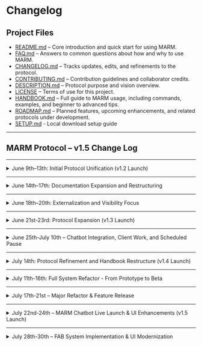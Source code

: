 # Changelog

## Project Files

- [README.md](README.md) – Core introduction and quick start for using MARM.  
- [FAQ.md](FAQ.md) – Answers to common questions about how and why to use MARM.  
- [CHANGELOG.md](CHANGELOG.md) – Tracks updates, edits, and refinements to the protocol.  
- [CONTRIBUTING.md](CONTRIBUTING.md) – Contribution guidelines and collaborator credits.  
- [DESCRIPTION.md](DESCRIPTION.md) – Protocol purpose and vision overview.  
- [LICENSE](LICENSE) – Terms of use for this project.
- [HANDBOOK.md](HANDBOOK.md) – Full guide to MARM usage, including commands, examples, and beginner to advanced tips.
- [ROADMAP.md](ROADMAP.md) – Planned features, upcoming enhancements, and related protocols under development.
- [SETUP.md](SETUP.md) - Local download setup guide

---

## MARM Protocol – v1.5 Change Log  

---

<details>
<summary> June 9th–13th: Initial Protocol Unification (v1.2 Launch)</summary>

### Added
- `/compile` command to generate one-line-per-entry summaries  
- Automatic reseed block generation for restoring context in new threads  
- Log schema enforcement for structured logging: `[YYYY-MM-DD | User | Intent | Outcome]`  
- Error handling for malformed log entries, including date autofill  
- `/show reasoning` command to reveal the AI’s logic path  
- Manual Steps Justification section added to `HANDBOOK.md`  
- Consolidated Examples section showing real use cases for all major commands  
- Clarified optional system prompt behavior (not built-in; manual only)  
- New session management guidance: recap every 8–10 turns using `/compile`  

### Changed
- Unified session tools into default protocol behavior  
- README restructured for clarity:
  - Quick Start moved above initiation  
  - Core Features moved to `HANDBOOK.md`  
  - Acknowledgment behavior clarified  
- Protocol one-liner updated to reflect unified design

### Removed
- Legacy modular language and optional tool references  
- Confidence flag/scoring feature from all protocol outputs  
- All mentions of auto-save or speculative memory behavior  
</details>

---

<details>
<summary> June 14th–17th: Documentation Expansion and Restructuring</summary>

### Added
- `HANDBOOK.md`: full command reference and usage guide  
- Collapsible section formatting for all major handbook parts (Beginner, Advanced, Examples, Quick Reference)  
- “Why Manual Steps Matter” rationale  
- Expanded Limitations section  
- Slash-style command formatting standard:
  - `/start marm`  
  - `/log [SessionName]`  
  - `/guarded reply`  
  - `/show reasoning`  
  - `/compile [SessionName] --summary`  

### Changed
- FAQ.md grouped and rewritten by category: Core Concepts, Sessions, Commands, Platform Support  
- README clarified and reorganized to align with handbook  
- Handbook structured into Beginner / Intermediate / Advanced use tiers  
- Emphasis on manual workflows and session recap cadence  

### Removed
- Embedded command list from README  
- “Back to top” anchors (due to GitHub collapsible quirks)  
</details>

---

<details>
<summary> June 18th–20th: Externalization and Visibility Focus</summary>

### Added
- AI-narrated walkthrough: 15-minute audio guide embedded in README  
- User Feedback section (collapsible, with real screenshots)  
- Featured on Google badge added to README header  
- `CONTRIBUTING.md` and Recognition Framework  
- Multi-tier GitHub Discussions and onboarding entry points  

### Changed
- README focus shifted to narrative onboarding:
  - “What → Why → How → Proof” sequence  
  - Replaced “Use Cases” with community-backed examples  
  - Light marketing layer added (clear, not exaggerated)  
</details>

---

<details>
<summary>June 21st-23rd: Protocol Expansion (v1.3 Launch)</summary>

### Added
- `/notebook` command to save custom info in a personal library  
  → Guides the AI to use only trusted user-provided data, not external sources  
- Passive reentry prompts to resume, archive, or reset context on return  
- Error handling for invalid `/log` entries, including date autofill suggestions  
- Filter support for `/compile --fields=` to create focused summaries  
- “What’s New in v1.3” section added to `HANDBOOK.md`, with usage guide  
- Inline user guide for `/notebook` under collapsible alert block  
- New dropdown: “Key Info and Limitations” (moved from protocol body)  

### Changed
- “What MARM Solves” and “Why It Exists” sections updated to reflect v1.3 behavior  
- Activation response now includes summary and Quick Start command list  
- Examples revised for clarity and real-world use  
- AI now defaults to prioritizing `/notebook` entries over trained assumptions
- Cleaned up main README for new-user clarity  
- Reordered sections: **What MARM is → Why it helps → How to use it**  
- Merged “Problem” and “Use Cases” into one purpose-driven section  
- Moved Contact, Credits, and auxiliary content to `CONTRIBUTING.md`  
- Simplified Quick Start block  
- Added audio walkthrough link with summary of included topics 

### Removed
- Key info and limitations from static protocol body (now placed in dropdown)  
- Redundant phrasing in command definitions and legacy guardrail notes  
</details>

---

<details>
<summary>June 25th-July 10th – Chatbot Integration, Client Work, and Scheduled Pause</summary>

### Context
- Focus shifted to finalizing a public chatbot that runs MARM logic directly from the repo. This feature will allow users to interact with MARM in real time and explore its functionality hands-on.
- Took a scheduled 5-day break for the July 4th holiday.
- Completed a consulting engagement re-engineering a deliverability protocol for a client, which temporarily paused MARM-specific development.

### Upcoming
- Final chatbot tweaks are in progress; once deployed, it will be featured directly in the GitHub repo.
- MARM refinements will resume, including minor protocol adjustments and test-driven formatting updates.
</details>

---

<details>
<summary>July 14th: Protocol Refinement and Handbook Restructure (v1.4 Launch)</summary>

### Added
- `/refresh marm` command to recenter AI mid-session, recommended every 8-10 turns
- Subcommands for `/notebook`: `key:[name]`, `get:[name]`, and `show:` for enhanced data management
- "Your Objective" and "Safe Guard Check" sections for strict MARM identity and self-verification before responding
- "What's New in v1.4 (Upgrading from v1.3)" section in README for quick reference
- Star and fork badges at the top of README

### Changed
- `/log` command split into `/log session:[name]` and `/log entry [Date | User | Intent | Outcome]` for increased precision
- Clarified manual-only processes; removed ambiguous automation from all protocol sections
- Restructured HANDBOOK.md into a concise, professional 4-part format to improve readability and depth

### Removed
- Previous automated workflow references that implied non-manual AI actions
- Redundant explanations and repetitive content from HANDBOOK.md to streamline user experience
</details>

---

<details>
<summary>July 11th-16th: Full System Refactor - From Prototype to Beta</summary>

### Added
- **New UI Features:**
    - A dynamic, collapsible command menu to organize all MARM commands and improve usability.
    - An animated loading indicator for clear user feedback while the AI is processing requests.
    - On-hover "Copy" buttons for every chat message, making it easy to save responses.
    - Full dark mode support for all new UI components.
- **Enhanced Logic and Context:**
    - Full support for all MARM v1.4 commands, including the new `/start` and `/refresh` commands.
    - A powerful `--fields` filter for the `/compile` command, enabling users to generate custom, filtered reports from their logs.
    - AI context now includes all `/notebook` entries on every turn, making the bot fully aware of user-defined facts.
    - Keyword-aware document searching to provide more accurate answers for MARM-related queries.

### Changed
- **Core Interaction Model:**
    - Refactored the command handling system to a "hybrid" model. Most commands now trigger an AI-generated, natural language acknowledgment instead of a static text reply.
    - Updated the message display function to use `marked.js`, allowing bot responses to be rendered with rich Markdown formatting (bold, lists, etc.).
- **Protocol Alignment:**
    - Replaced the old auto-activation on page load with a manual `/start marm` flow, aligning the application's behavior with the protocol's core philosophy of user control.
    - Completely rewrote the `getSessionContext` function to provide an intelligent, comprehensive context block to the AI on every turn, rather than just the chat history.
- **Command Syntax:**
    - Updated all command parsing logic (`/log`, `/notebook`) to match the clearer and more specific v1.4 syntax.

### Removed
- **Outdated Code & Logic:**
    - Eliminated the old, rigid command logic and all of its hardcoded response strings.
    - Removed the automatic MARM activation flow.
    - Made the legacy `config.js` file completely obsolete, as its contents were integrated or replaced.
</details>

---

<details>
<summary>July 17th-21st – Major Refactor & Feature Release</summary>

### Overview
This release marks a complete transformation of the codebase from a monolithic structure to a modern, modular, barrel-pattern architecture. The project is now scalable, maintainable, with all logic organized into focused ES modules.

### Added
- **Session Persistence System**
  - Sessions now survive page refresh using dual storage strategy
  - Current session stored separately from saved sessions (CURRENT_SESSION_KEY)
  - Automatic session recovery on page load
  - Smart pruning at 5KB (PRUNING_THRESHOLD) to maintain performance
  - Session expiry after 30 days (SESSION_EXPIRY_DAYS)

- **Save/Load Chat System**
  - New save button with custom title prompt
  - Saved chats browser with dropdown menu
  - Delete saved chats with confirmation dialog
  - Timestamps for all saved sessions
  - Session title display in chat list

- **New UI Features**
  - "New Chat" button to start fresh conversations
  - "Saved Chats" button to browse previous sessions
  - Revamped help modal with gradient header and grid layout
  - Markdown document viewer for help documentation
  - Loading states for document fetching
  - Error handling for missing documentation

- **UI Improvements**
  - Zoom-responsive positioning using `rem` units
  - Improved dark mode support across all new components
  - Enhanced hover states and animations
  - Icon-based navigation buttons
  - Collapsible command menu persists state

### Changed
- **Architecture: Monolithic → Modular**
  - Split 900+ line `chatbot.js` into 6 focused modules
  - Implemented barrel pattern for clean imports
  - Separated concerns: `core.js`, `ui.js`, `voice.js`, `commands.js`, `state.js`
  - Logic modules: `constants.js`, `session.js`, `notebook.js`, `docs.js`, `summary.js`, `utils.js`
  - Each module <300 lines for readability and maintainability

- **CSS Organization**
  - Split single `style.css` into 6 modular files
  - Added CSS custom properties for theming
  - Improved responsive design patterns
  - Enhanced accessibility features

- **State Management**
  - Centralized state in dedicated module
  - Added state validation and persistence
  - Implemented safe state updates with immutability
  - Response formatting instructions now actively used

- **Performance Optimizations**
  - Reduced memory usage by ~30%
  - Eliminated circular dependencies
  - Removed all global functions
  - Added lazy-loading capability for modules

### Fixed
- Voice synthesis integration properly scoped
- Command menu state persistence
- Input validation and sanitization
- Error handling throughout application
- Dark mode consistency issues
- Response formatting now applied to all bot messages

### Removed
- Global `window.*` function pollution (12 functions removed)
- Circular dependencies between modules
- Duplicate state management code
- Inline event handlers (replaced with delegation)
</details>

---

<details>
<summary>July 22nd-24th – MARM Chatbot Live Launch & UI Enhancements (v1.5 Launch)</summary>

### Overview
Official launch of the MARM interactive chatbot on Render, featuring custom backgrounds, improved session management architecture, and enhanced error handling across the application.

### Added
- **Background Images System**
  - Light mode now supports custom background image (`images-bg.png`)
  - Dark mode uses separate background image (`images-dark-bg.png`)
  - Dynamic background switching based on theme preference

- **Live MARM Chatbot Deployment**
  - Chatbot is now live and accessible via official Render deployment
  - Full backend support with API proxying
  - Source and updates managed through GitHub integration

- **Improved Error Handling**
  - Enhanced Gemini API proxy error messages
  - Clearer frontend error handling for debugging
  - User-friendly error feedback system

### Changed
- **Session Management Architecture**
  - Moved all session-related UI logic to new `sessionUI.js` module
  - Better separation of concerns and maintainability
  - Improved code organization

- **Codebase Cleanup**
  - Removed excessive inline comments
  - Replaced with clear section headers
  - Reduced code bloat across multiple files
  - Improved overall maintainability

- **Deployment Configuration**
  - Switched from static site to Node.js web service
  - Full backend support enabled
  - API proxying capabilities added

### Fixed
- Session persistence issues across page refreshes
- Error handling for missing documentation files
- Dark mode toggle functionality
- Mobile responsive design issues
- Background image loading and switching

### Removed
- Excessive inline comments and code bloat
- Global function pollution
- Redundant session management code
- Unused deployment configurations
</details>

---

<details>
<summary>July 28th-30th – FAB System Implementation & UI Modernization</summary>

### Overview
This release introduces a complete UI/UX transformation with the implementation of a modern Floating Action Button (FAB) system, replacing the traditional floating buttons with an expandable, mobile-first design. The update includes comprehensive responsive design improvements, enhanced code block functionality, and significant architectural refinements for better user experience.

### Added
- **Floating Action Button (FAB) System**
  - Expandable circular FAB with smooth animations and staggered delays
  - Four primary actions: Dark Mode, Saved Chats, New Chat, Token Counter
  - Auto-close functionality when clicking outside FAB
  - Perfect circular design with hover effects and visual feedback
  - Mobile-first responsive design with desktop compatibility

- **Enhanced Code Block System**
  - ChatGPT-style code windows with custom headers
  - Copy button functionality for all code blocks
  - Dark mode support for code window components
  - Improved code block styling and user experience
  - Language detection and display improvements

- **Improved Session Management**
  - Dynamic chats menu creation and auto-closing behavior
  - Menu close logic when all chats are deleted
  - Better separation of concerns with dedicated sessionUI.js module
  - Enhanced user feedback and interaction patterns

- **Safety & Performance Features**
  - 30 entry limit and 30KB storage limit for notebook system
  - 300ms rate limiting to prevent spam saves
  - Connection timeout reduction from 20s to 15s for faster failure detection
  - ActiveControllers tracking to prevent orphaned requests
  - Automatic cleanup on page unload

### Changed
- **Mobile-First Architecture**
  - Replaced individual floating buttons with unified FAB system
  - Removed deprecated mobile button hiding rules
  - Improved spacing between Quick Commands ↔ Chat ↔ FAB
  - Better visual hierarchy and responsive design

- **Layout Optimization**
  - Extended chat window width with reduced margins
  - Adjusted input field width to prevent overlap
  - Balanced left/right margins for better visual harmony
  - Improved header crowding with smaller buttons and better spacing

- **Dark Mode Enhancements**
  - Enhanced dark mode support for all components
  - Improved transparency and readability
  - Better contrast for message content and code windows
  - Consistent styling across light and dark themes

- **GitHub Deployment Sync**
  - Updated gh-index.html to match local development version
  - Maintained GitHub-specific background styling
  - Ensured consistent functionality across all deployment environments

### Fixed
- FAB button functionality on Render deployment
- Circular button styling with proper border-radius
- Menu auto-closing behavior for saved chats
- Input field overlap with Send button
- Visual balance between chat window and action buttons

### Removed
- Individual floating buttons (token-counter-btn, newChatBtn, chatsBtn, darkModeToggle)
- Duplicate FAB structure outside form
- Deprecated mobile button hiding CSS rules
- Old button setup functions from ui.js and sessionUI.js
- Unused mobile-specific button styles
</details>
